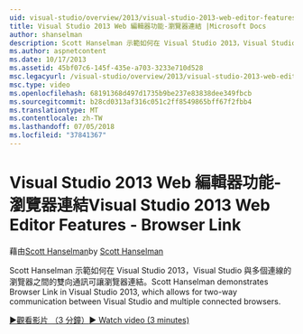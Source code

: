 ```yaml
---
uid: visual-studio/overview/2013/visual-studio-2013-web-editor-features-browser-link
title: Visual Studio 2013 Web 編輯器功能-瀏覽器連結 |Microsoft Docs
author: shanselman
description: Scott Hanselman 示範如何在 Visual Studio 2013，Visual Studio 與多個連線的瀏覽器之間的雙向通訊可讓瀏覽器連結...
ms.author: aspnetcontent
ms.date: 10/17/2013
ms.assetid: 45bf07c6-145f-435e-a703-3233e710d528
msc.legacyurl: /visual-studio/overview/2013/visual-studio-2013-web-editor-features-browser-link
msc.type: video
ms.openlocfilehash: 68191368d497d1735b9be237e83838dee349fbcb
ms.sourcegitcommit: b28cd0313af316c051c2ff8549865bff67f2fbb4
ms.translationtype: MT
ms.contentlocale: zh-TW
ms.lasthandoff: 07/05/2018
ms.locfileid: "37841367"
---
```

<a name="visual-studio-2013-web-editor-features---browser-link"></a><span data-ttu-id="ff3db-103">Visual Studio 2013 Web 編輯器功能-瀏覽器連結</span><span class="sxs-lookup"><span data-stu-id="ff3db-103">Visual Studio 2013 Web Editor Features - Browser Link</span></span>
====================
<span data-ttu-id="ff3db-104">藉由[Scott Hanselman](https://github.com/shanselman)</span><span class="sxs-lookup"><span data-stu-id="ff3db-104">by [Scott Hanselman](https://github.com/shanselman)</span></span>

<span data-ttu-id="ff3db-105">Scott Hanselman 示範如何在 Visual Studio 2013，Visual Studio 與多個連線的瀏覽器之間的雙向通訊可讓瀏覽器連結。</span><span class="sxs-lookup"><span data-stu-id="ff3db-105">Scott Hanselman demonstrates Browser Link in Visual Studio 2013, which allows for two-way communication between Visual Studio and multiple connected browsers.</span></span>

[<span data-ttu-id="ff3db-106">&#9654;觀看影片 （3 分鐘）</span><span class="sxs-lookup"><span data-stu-id="ff3db-106">&#9654; Watch video (3 minutes)</span></span>](https://channel9.msdn.com/Blogs/ASP-NET-Site-Videos/visual-studio-2013-web-editor-features-browser-link)
